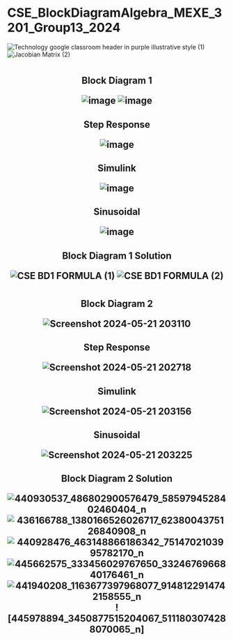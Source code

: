 # CSE_BlockDiagramAlgebra_MEXE_3201_Group13_2024
![Technology google classroom header in purple illustrative style (1)](https://github.com/billyabante/CSE_BlockDiagramAlgebra_MEXE_3201_Group13_2024/assets/157590037/8b1dfecc-d445-4c93-804a-94a9bb85c6f7)
![Jacobian Matrix (2)](https://github.com/billyabante/CSE_BlockDiagramAlgebra_MEXE_3201_Group13_2024/assets/157568463/ecbe0c8c-5058-4f0a-97bd-f4c8ad42d673)

#
 <h2 align="center">Block Diagram 1 

![image](https://github.com/billyabante/CSE_BlockDiagramAlgebra_MEXE_3201_Group13_2024/assets/157590037/f1fe0e4c-63e5-47be-9dd7-ea130e9d3d3b)
![image](https://github.com/billyabante/CSE_BlockDiagramAlgebra_MEXE_3201_Group13_2024/assets/157590037/25202ee6-358e-482c-a592-cf0e2de05a27)


 <h2 align="center">Step Response 
  
![image](https://github.com/billyabante/CSE_BlockDiagramAlgebra_MEXE_3201_Group13_2024/assets/157590037/a0650975-15d8-4255-8636-b90f250127c2)

 <h2 align="center">Simulink 

 ![image](https://github.com/billyabante/CSE_BlockDiagramAlgebra_MEXE_3201_Group13_2024/assets/157590037/94330790-640b-4323-830c-c49b8b16c156)

 <h2 align="center">Sinusoidal 
  
 ![image](https://github.com/billyabante/CSE_BlockDiagramAlgebra_MEXE_3201_Group13_2024/assets/157590037/368c41c7-5496-44bb-943c-a0e02b9ad17c)

 <h2 align="center">Block Diagram 1 Solution
 
![CSE BD1 FORMULA (1)](https://github.com/billyabante/CSE_BlockDiagramAlgebra_MEXE_3201_Group13_2024/assets/157590037/4a72d1d4-96c4-43c4-a89c-2a3bd76a53cc)
![CSE BD1 FORMULA (2)](https://github.com/billyabante/CSE_BlockDiagramAlgebra_MEXE_3201_Group13_2024/assets/157590037/0a0ca9a6-1abe-42a1-862f-bfaa9a5aea91)


#
 <h2 align="center">Block Diagram 2 

   ![Screenshot 2024-05-21 203110](https://github.com/billyabante/CSE_BlockDiagramAlgebra_MEXE_3201_Group13_2024/assets/157665849/ca59240e-22f5-4542-97b4-f13d2b3c5686)

 <h2 align="center">Step Response 

   ![Screenshot 2024-05-21 202718](https://github.com/billyabante/CSE_BlockDiagramAlgebra_MEXE_3201_Group13_2024/assets/157665849/b1dc8582-57e8-417d-b219-d09fda84d7b9)

 <h2 align="center">Simulink 

   ![Screenshot 2024-05-21 203156](https://github.com/billyabante/CSE_BlockDiagramAlgebra_MEXE_3201_Group13_2024/assets/157665849/6ad5e636-f0c6-4bd6-814a-cd025e82833a)

 <h2 align="center">Sinusoidal 

   ![Screenshot 2024-05-21 203225](https://github.com/billyabante/CSE_BlockDiagramAlgebra_MEXE_3201_Group13_2024/assets/157665849/23c912c2-abf9-441b-b189-a9bd63797761)

   
 <h2 align="center">Block Diagram 2 Solution

 ![440930537_486802900576479_5859794528402460404_n](https://github.com/billyabante/CSE_BlockDiagramAlgebra_MEXE_3201_Group13_2024/assets/157568463/5c561c03-dc12-4559-9e32-7bc017b46c5f)
![436166788_1380166526026717_6238004375126840908_n](https://github.com/billyabante/CSE_BlockDiagramAlgebra_MEXE_3201_Group13_2024/assets/157568463/36180c9d-711c-406d-b6d2-b28d83085dc2)
![440928476_463148866186342_7514702103995782170_n](https://github.com/billyabante/CSE_BlockDiagramAlgebra_MEXE_3201_Group13_2024/assets/157568463/33ea2015-dd78-4b4c-81bd-c71f969fe75a)
![445662575_333456029767650_3324676966840176461_n](https://github.com/billyabante/CSE_BlockDiagramAlgebra_MEXE_3201_Group13_2024/assets/157568463/0d4cb099-7dcf-4bb6-ab23-a9303482d31e)
![441940208_1163677397968077_9148122914742158555_n](https://github.com/billyabante/CSE_BlockDiagramAlgebra_MEXE_3201_Group13_2024/assets/157568463/b23ad001-de99-4671-9902-d71c0cdc5750)
![445978894_3450877515204067_5111803074288070065_n]

